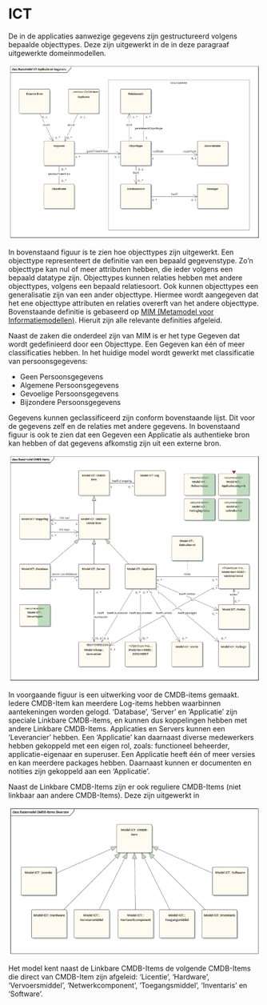 # ICT

De in de applicaties aanwezige gegevens zijn gestructureerd volgens bepaalde objecttypes. Deze zijn uitgewerkt in de in deze paragraaf uitgewerkte domeinmodellen.

![Applicaties en Gegevens][ictApplicatiesEnGegevens]

In bovenstaand figuur is te zien hoe objecttypes zijn uitgewerkt. Een objecttype representeert de definitie van een bepaald gegevenstype. Zo’n objecttype kan nul of meer attributen hebben, die ieder volgens een bepaald datatype zijn. Objecttypes kunnen relaties hebben met andere objecttypes, volgens een bepaald relatiesoort. Ook kunnen objecttypes een generalisatie zijn van een ander objecttype. Hiermee wordt aangegeven dat het ene objecttype attributen en relaties overerft van het andere objecttype. Bovenstaande definitie is gebaseerd op [MIM (Metamodel voor Informatiemodellen)](https://www.geonovum.nl/geo-standaarden/metamodel-informatiemodellering-mim). Hieruit zijn alle relevante definities afgeleid.

Naast de zaken die onderdeel zijn van MIM is er het type Gegeven dat wordt gedefinieerd door een Objecttype. Een Gegeven kan één of meer classificaties hebben. In het huidige model wordt gewerkt met classificatie van persoonsgegevens:

* Geen Persoonsgegevens
* Algemene Persoonsgegevens
* Gevoelige Persoonsgegevens
* Bijzondere Persoonsgegevens

Gegevens kunnen geclassificeerd zijn conform bovenstaande lijst. Dit voor de gegevens zelf en de relaties met andere gegevens.
In bovenstaand figuur is ook te zien dat een Gegeven een Applicatie als authentieke bron kan hebben of dat gegevens afkomstig zijn uit een externe bron.

![ICT Basismodel CMDB][ictBasismodelCMDB]

In voorgaande figuur is een uitwerking voor de CMDB-items gemaakt. Iedere CMDB-Item kan meerdere Log-items hebben waarbinnen aantekeningen worden gelogd. ‘Database’, ‘Server’ en ‘Applicatie’ zijn speciale Linkbare CMDB-items, en kunnen dus koppelingen hebben met andere Linkbare CMDB-Items. Applicaties en Servers kunnen een ‘Leverancier’ hebben.
Een ‘Applicatie’ kan daarnaast diverse medewerkers hebben gekoppeld met een eigen rol, zoals: functioneel beheerder, applicatie-eigenaar en superuser. Een Applicatie heeft één of meer versies en kan meerdere packages hebben. Daarnaast kunnen er documenten en notities zijn gekoppeld aan een ‘Applicatie’.

Naast de Linkbare CMDB-Items zijn er ook reguliere CMDB-Items (niet linkbaar aan andere CMDB-Items). Deze zijn uitgewerkt in

![ICT Overige CMDB][ictOverigeCMDB]

Het model kent naast de Linkbare CMDB-Items de volgende CMDB-Items die direct van CMDB-Item zijn afgeleid: ‘Licentie’, ‘Hardware’, ‘Vervoersmiddel’, ‘Netwerkcomponent’, ‘Toegangsmiddel’, ‘Inventaris’ en ‘Software’.

[ictApplicatiesEnGegevens]: image/EAID_A2831A97_91F6_4ed0_896E_3531219E69F0.gif "ICT Applicaties en Gegevens"
[ictApplicatiesEnGegevens]: image/EAID_A2831A97_91F6_4ed0_896E_3531219E69F0.gif "ICT Applicaties en Gegevens"
[ictBasismodelCMDB]: image/EAID_4F14E8D8_5502_4880_9E83_D912BE451EB1.gif "ICT Basismodel CMDB"
[ictOverigeCMDB]: image/EAID_A255BB0C_A1DB_43a5_88B1_C638F6E64B0B.gif "ICT Overige CMDB"
